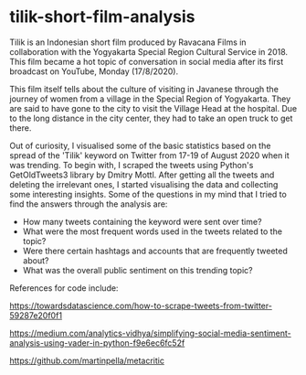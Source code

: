 # tilik-short-film-analysis

Tilik is an Indonesian short film produced by Ravacana Films in collaboration with the Yogyakarta Special Region Cultural Service in 2018. This film became a hot topic of conversation in social media after its first broadcast on YouTube, Monday (17/8/2020).

This film itself tells about the culture of visiting in Javanese through the journey of women from a village in the Special Region of Yogyakarta. They are said to have gone to the city to visit the Village Head at the hospital. Due to the long distance in the city center, they had to take an open truck to get there.

Out of curiosity, I visualised some of the basic statistics based on the spread of the 'Tilik' keyword on Twitter from 17-19 of August 2020 when it was trending. To begin with, I scraped the tweets using Python's GetOldTweets3 library by Dmitry Mottl. After getting all the tweets and deleting the irrelevant ones, I started visualising the data and collecting some interesting insights. Some of the questions in my mind that I tried to find the answers through the analysis are:
- How many tweets containing the keyword were sent over time?
- What were the most frequent words used in the tweets related to the topic?
- Were there certain hashtags and accounts that are frequently tweeted about?
- What was the overall public sentiment on this trending topic?

References for code include:

https://towardsdatascience.com/how-to-scrape-tweets-from-twitter-59287e20f0f1

https://medium.com/analytics-vidhya/simplifying-social-media-sentiment-analysis-using-vader-in-python-f9e6ec6fc52f

https://github.com/martinpella/metacritic
